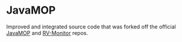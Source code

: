 # JavaMOP

Improved and integrated source code that was forked off the official [JavaMOP](https://github.com/runtimeverification/javamop) and [RV-Monitor](https://github.com/runtimeverification/rv-monitor) repos.


